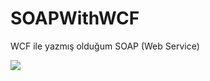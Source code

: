 # SOAPWithWCF
WCF ile yazmış olduğum SOAP  (Web Service)

<img src="https://hizliresim.com/vHw09J" />
<br>


